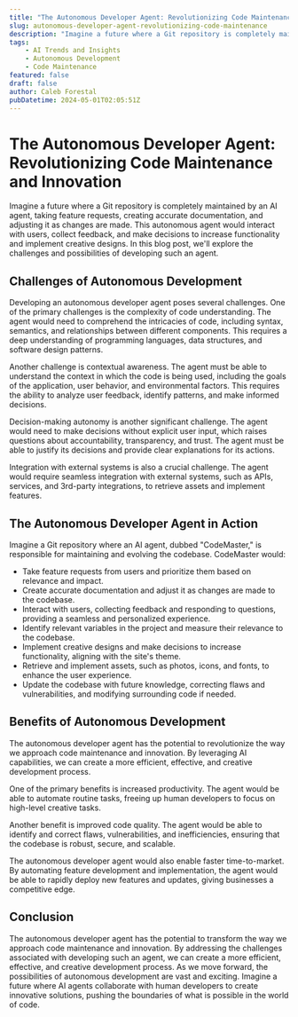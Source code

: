```yaml
---
title: "The Autonomous Developer Agent: Revolutionizing Code Maintenance and Innovation"
slug: autonomous-developer-agent-revolutionizing-code-maintenance
description: "Imagine a future where a Git repository is completely maintained by an AI agent, taking feature requests, creating accurate documentation, and adjusting it as changes are made."
tags: 
    - AI Trends and Insights 
    - Autonomous Development 
    - Code Maintenance
featured: false
draft: false
author: Caleb Forestal
pubDatetime: 2024-05-01T02:05:51Z
---
```


The Autonomous Developer Agent: Revolutionizing Code Maintenance and Innovation
====================================================================

Imagine a future where a Git repository is completely maintained by an AI agent, taking feature requests, creating accurate documentation, and adjusting it as changes are made. This autonomous agent would interact with users, collect feedback, and make decisions to increase functionality and implement creative designs. In this blog post, we'll explore the challenges and possibilities of developing such an agent.

Challenges of Autonomous Development
------------------------------------

Developing an autonomous developer agent poses several challenges. One of the primary challenges is the complexity of code understanding. The agent would need to comprehend the intricacies of code, including syntax, semantics, and relationships between different components. This requires a deep understanding of programming languages, data structures, and software design patterns.

Another challenge is contextual awareness. The agent must be able to understand the context in which the code is being used, including the goals of the application, user behavior, and environmental factors. This requires the ability to analyze user feedback, identify patterns, and make informed decisions.

Decision-making autonomy is another significant challenge. The agent would need to make decisions without explicit user input, which raises questions about accountability, transparency, and trust. The agent must be able to justify its decisions and provide clear explanations for its actions.

Integration with external systems is also a crucial challenge. The agent would require seamless integration with external systems, such as APIs, services, and 3rd-party integrations, to retrieve assets and implement features.

The Autonomous Developer Agent in Action
-----------------------------------------

Imagine a Git repository where an AI agent, dubbed "CodeMaster," is responsible for maintaining and evolving the codebase. CodeMaster would:

* Take feature requests from users and prioritize them based on relevance and impact.
* Create accurate documentation and adjust it as changes are made to the codebase.
* Interact with users, collecting feedback and responding to questions, providing a seamless and personalized experience.
* Identify relevant variables in the project and measure their relevance to the codebase.
* Implement creative designs and make decisions to increase functionality, aligning with the site's theme.
* Retrieve and implement assets, such as photos, icons, and fonts, to enhance the user experience.
* Update the codebase with future knowledge, correcting flaws and vulnerabilities, and modifying surrounding code if needed.

Benefits of Autonomous Development
-----------------------------------

The autonomous developer agent has the potential to revolutionize the way we approach code maintenance and innovation. By leveraging AI capabilities, we can create a more efficient, effective, and creative development process.

One of the primary benefits is increased productivity. The agent would be able to automate routine tasks, freeing up human developers to focus on high-level creative tasks.

Another benefit is improved code quality. The agent would be able to identify and correct flaws, vulnerabilities, and inefficiencies, ensuring that the codebase is robust, secure, and scalable.

The autonomous developer agent would also enable faster time-to-market. By automating feature development and implementation, the agent would be able to rapidly deploy new features and updates, giving businesses a competitive edge.

Conclusion
----------

The autonomous developer agent has the potential to transform the way we approach code maintenance and innovation. By addressing the challenges associated with developing such an agent, we can create a more efficient, effective, and creative development process. As we move forward, the possibilities of autonomous development are vast and exciting. Imagine a future where AI agents collaborate with human developers to create innovative solutions, pushing the boundaries of what is possible in the world of code.
